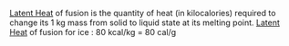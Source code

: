 [Latent Heat](Latent%20Heat.md) of fusion is the quantity of heat (in kilocalories) required to change its 1 kg mass from solid to liquid state at its melting point. 
[Latent Heat](Latent%20Heat.md) of fusion for ice : 80 kcal/kg = 80 cal/g
